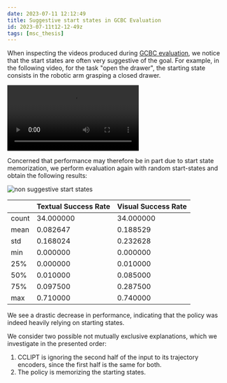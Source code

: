 ```yaml
---
date: 2023-07-11 12:12:49
title: Suggestive start states in GCBC Evaluation
id: 2023-07-11t12-12-49z
tags: [msc_thesis]
---
```


When inspecting the videos produced during
[GCBC evaluation](./2023-07-11t10-52-26z.md), we notice that the start states
are often very suggestive of the goal. For example, in the following video, for
the task "open the drawer", the starting state consists in the robotic arm
grasping a closed drawer.

![suggestive start state](./videos/suggestive_start_state.mp4)

Concerned that performance may therefore be in part due to start state
memorization, we perform evaluation again with random start-states and obtain
the following results:

![non suggestive start states](gcbc_non_suggestive_eval.png)

|       | Textual Success Rate | Visual Success Rate |
| ----- | -------------------- | ------------------- |
| count | 34.000000            | 34.000000           |
| mean  | 0.082647             | 0.188529            |
| std   | 0.168024             | 0.232628            |
| min   | 0.000000             | 0.000000            |
| 25%   | 0.000000             | 0.010000            |
| 50%   | 0.010000             | 0.085000            |
| 75%   | 0.097500             | 0.287500            |
| max   | 0.710000             | 0.740000            |

We see a drastic decrease in performance, indicating that the policy was indeed
heavily relying on starting states.

We consider two possible not mutually exclusive explanations, which we
investigate in the presented order:

1. CCLIPT is ignoring the second half of the input to its trajectory encoders,
   since the first half is the same for both.
2. The policy is memorizing the starting states.
